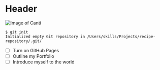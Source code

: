 # Header

![Image of Canti](https://external-content.duckduckgo.com/iu/?u=https%3A%2F%2Fcdn.sparkfun.com%2Fassets%2Fhome_page_posts%2F2%2F0%2F8%2F7%2Fcanti__2__by_mathewrl-d9824h6.png&f=1&nofb=1)

```
$ git init
Initialized empty Git repository in /Users/skills/Projects/recipe-repository/.git/
```
- [ ] Turn on GitHub Pages
- [ ] Outline my Portfolio
- [ ] Introduce myself to the world
